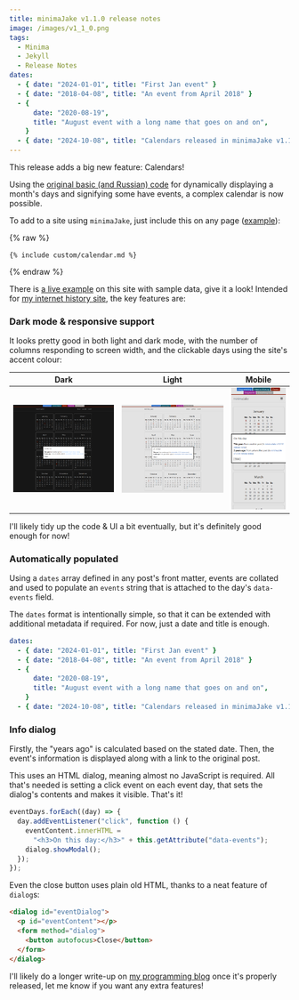 ```yaml
---
title: minimaJake v1.1.0 release notes
image: /images/v1_1_0.png
tags:
  - Minima
  - Jekyll
  - Release Notes
dates:
  - { date: "2024-01-01", title: "First Jan event" }
  - { date: "2018-04-08", title: "An event from April 2018" }
  - {
      date: "2020-08-19",
      title: "August event with a long name that goes on and on",
    }
  - { date: "2024-10-08", title: "Calendars released in minimaJake v1.1.0!" }
---
```


This release adds a big new feature: Calendars!

Using the [original basic (and Russian) code](https://mikhail-yudin.ru/blog/frontend/jekyll-calendar-css-grid) for dynamically displaying a month's days and signifying some have events, a complex calendar is now possible.

To add to a site using `minimaJake`, just include this on any page ([example](https://github.com/JakeSteam/minimaJake/blob/main/calendar.md)):

{% raw %}

```
{% include custom/calendar.md %}
```

{% endraw %}

There is [a live example](/calendar/) on this site with sample data, give it a look! Intended for [my internet history site](https://history.jakelee.co.uk), the key features are:

### Dark mode & responsive support

It looks pretty good in both light and dark mode, with the number of columns responding to screen width, and the clickable days using the site's accent colour:

|                               Dark                                |                                Light                                |                                Mobile                                 |
| :---------------------------------------------------------------: | :-----------------------------------------------------------------: | :-------------------------------------------------------------------: |
| [![](/images/v1_1_0_dark-thumbnail.png)](/images/v1_1_0_dark.png) | [![](/images/v1_1_0_light-thumbnail.png)](/images/v1_1_0_light.png) | [![](/images/v1_1_0_mobile-thumbnail.png)](/images/v1_1_0_mobile.png) |

I'll likely tidy up the code & UI a bit eventually, but it's definitely good enough for now!

### Automatically populated

Using a `dates` array defined in any post's front matter, events are collated and used to populate an `events` string that is attached to the day's `data-events` field.

The `dates` format is intentionally simple, so that it can be extended with additional metadata if required. For now, just a date and title is enough.

```yml
dates:
  - { date: "2024-01-01", title: "First Jan event" }
  - { date: "2018-04-08", title: "An event from April 2018" }
  - {
      date: "2020-08-19",
      title: "August event with a long name that goes on and on",
    }
  - { date: "2024-10-08", title: "Calendars released in minimaJake v1.1.0!" }
```

### Info dialog

Firstly, the "years ago" is calculated based on the stated date. Then, the event's information is displayed along with a link to the original post.

This uses an HTML dialog, meaning almost no JavaScript is required. All that's needed is setting a click event on each event day, that sets the dialog's contents and makes it visible. That's it!

```js
eventDays.forEach((day) => {
  day.addEventListener("click", function () {
    eventContent.innerHTML =
      "<h3>On this day:</h3>" + this.getAttribute("data-events");
    dialog.showModal();
  });
});
```

Even the close button uses plain old HTML, thanks to a neat feature of `dialog`s:

```html
<dialog id="eventDialog">
  <p id="eventContent"></p>
  <form method="dialog">
    <button autofocus>Close</button>
  </form>
</dialog>
```

I'll likely do a longer write-up on [my programming blog](https://blog.jakelee.co.uk) once it's properly released, let me know if you want any extra features!
